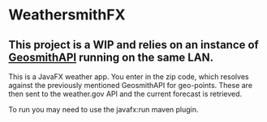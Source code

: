 # WeathersmithFX

## This project is a WIP and relies on an instance of <a href="https://github.com/phydesmith/GeosmithAPI">GeosmithAPI</a> running on the same LAN.

This is a JavaFX weather app. You enter in the zip code, which resolves against the previously mentioned GeosmithAPI for geo-points. These are then sent to the weather.gov API and the current forecast is retrieved. 

To run you may need to use the javafx:run maven plugin.

